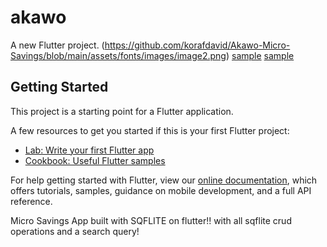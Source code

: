 # akawo

A new Flutter project.
(https://github.com/korafdavid/Akawo-Micro-Savings/blob/main/assets/fonts/images/image2.png)
[sample](assets/images/image2.png)
[sample](assets/images/image3.png)

## Getting Started

This project is a starting point for a Flutter application.

A few resources to get you started if this is your first Flutter project:

- [Lab: Write your first Flutter app](https://flutter.dev/docs/get-started/codelab)
- [Cookbook: Useful Flutter samples](https://flutter.dev/docs/cookbook)

For help getting started with Flutter, view our
[online documentation](https://flutter.dev/docs), which offers tutorials,
samples, guidance on mobile development, and a full API reference.

Micro Savings App built with SQFLITE on flutter!!
with all sqflite crud operations 
and a search query!
